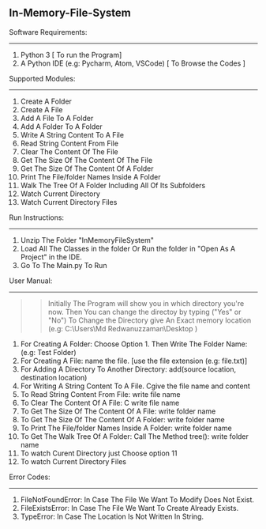 ## In-Memory-File-System

Software Requirements: 
***************************** 
1. Python 3 [ To run the Program] 
2. A Python IDE (e.g: Pycharm, Atom, VSCode) [ To Browse the Codes ]  

Supported Modules: 
************************* 
1. Create A Folder 
2. Create A File 
3. Add A File To A Folder 
3. Add A Folder To A Folder 
4. Write A String Content To A File 
5. Read String Content From File 
6. Clear The Content Of The File 
7. Get The Size Of The Content Of The File 
8. Get The Size Of The Content Of A Folder 
9. Print The File/folder Names Inside A Folder 
10. Walk The Tree Of A Folder Including All Of Its Subfolders 
11. Watch Current Directory   
12. Watch Current Directory Files

Run Instructions: 
******************************* 
1. Unzip The Folder "InMemoryFileSystem" 
2. Load All The Classes in the folder Or Run the folder in "Open As A Project" in the IDE. 
3. Go To The Main.py To Run  

User Manual: 
********************************* 
>> Initially The Program will show you in which directory you're now. Then You can change the directoy by typing ("Yes" or "No")
>> To Change the Directory give An Exact memory location (e.g: C:\Users\Md Redwanuzzaman\Desktop ) 
1. For Creating A Folder: Choose Option 1. Then Write The Folder Name: (e.g: Test Folder)  
2. For Creating A File: name the file. [use the file extension (e.g: file.txt)]  
3. For Adding A Directory To Another Directory:  add(source location, destination location) 
4. For Writing A String Content To A File. Cgive the file name and content 
5. To Read String Content From File:  write file name 
6. To Clear The Content Of A File: C write file name 
7. To Get The Size Of The Content Of A File:  write folder name 
8. To Get The Size Of The Content Of A Folder: write folder name 
9. To Print The File/folder Names Inside A Folder: write folder name 
10. To Get The Walk Tree Of A Folder: Call The Method tree(): write folder name   
11. To watch Curent Directory just Choose option 11
12. To watch Current Directory Files 

Error Codes: 
********************* 
1. FileNotFoundError: In Case The File We Want To Modify Does Not Exist. 
2. FileExistsError: In Case The File We Want To Create Already Exists. 
3. TypeError: In Case The Location Is Not Written In String.
